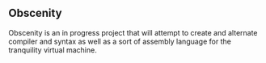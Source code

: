 Obscenity
---

Obscenity is an in progress project that will attempt to create and alternate compiler and syntax as well as a sort of assembly language
for the tranquility virtual machine.